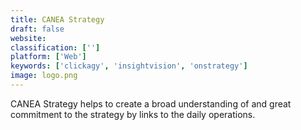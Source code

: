 ```yaml
---
title: CANEA Strategy
draft: false 
website: 
classification: ['']
platform: ['Web']
keywords: ['clickagy', 'insightvision', 'onstrategy']
image: logo.png
---
```

CANEA Strategy helps to create a broad understanding of and great commitment to the strategy by links to the daily operations.